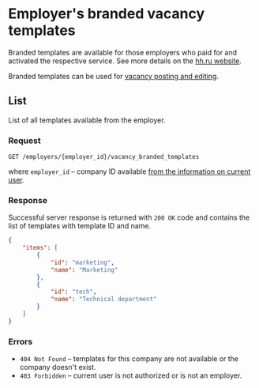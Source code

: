 # Employer's branded vacancy templates

Branded templates are available for those employers who paid for
and activated the respective service.
See more details on the [hh.ru website](http://hh.ru/article/2069).

Branded templates can be used for
[vacancy posting and editing](employer_vacancies.md#branded-template-field).


<a name="list"></a>
## List

List of all templates available from the employer.


<a name="list-request"></a>
### Request

`GET /employers/{employer_id}/vacancy_branded_templates`

where `employer_id` – company ID available
[from the information on current user](me.md#employer-info).


<a name="list-response"></a>
### Response

Successful server response is returned with `200 OK` code and contains the list
of templates with template ID and name.

```json
{
    "items": [
        {
            "id": "marketing",
            "name": "Marketing"
        },
        {
            "id": "tech",
            "name": "Technical department"
        }
    ]
}
```

<a name="list-errors"></a>
### Errors

* `404 Not Found` – templates for this company are not available or
  the company doesn't exist.
* `403 Forbidden` – current user is not authorized or is not
  an employer.
